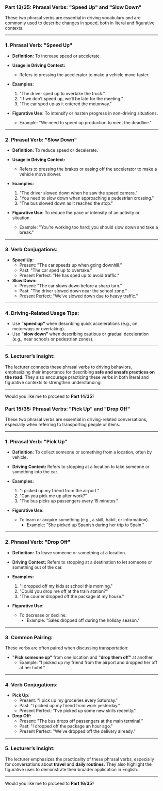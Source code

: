 ### Part 13/35: **Phrasal Verbs: "Speed Up" and "Slow Down"**

These two phrasal verbs are essential in driving vocabulary and are commonly used to describe changes in speed, both in literal and figurative contexts.

---

### 1. **Phrasal Verb: "Speed Up"**

- **Definition:** To increase speed or accelerate.
    
- **Usage in Driving Context:**
    
    - Refers to pressing the accelerator to make a vehicle move faster.
- **Examples:**
    
    1. "The driver sped up to overtake the truck."
    2. "If we don’t speed up, we’ll be late for the meeting."
    3. "The car sped up as it entered the motorway."
- **Figurative Use:** To intensify or hasten progress in non-driving situations.
    
    - Example: "We need to speed up production to meet the deadline."

---

### 2. **Phrasal Verb: "Slow Down"**

- **Definition:** To reduce speed or decelerate.
    
- **Usage in Driving Context:**
    
    - Refers to pressing the brakes or easing off the accelerator to make a vehicle move slower.
- **Examples:**
    
    1. "The driver slowed down when he saw the speed camera."
    2. "You need to slow down when approaching a pedestrian crossing."
    3. "The bus slowed down as it reached the stop."
- **Figurative Use:** To reduce the pace or intensity of an activity or situation.
    
    - Example: "You’re working too hard; you should slow down and take a break."

---

### 3. **Verb Conjugations:**

- **Speed Up:**
    - Present: "The car speeds up when going downhill."
    - Past: "The car sped up to overtake."
    - Present Perfect: "He has sped up to avoid traffic."
- **Slow Down:**
    - Present: "The car slows down before a sharp turn."
    - Past: "The driver slowed down near the school zone."
    - Present Perfect: "We’ve slowed down due to heavy traffic."

---

### 4. **Driving-Related Usage Tips:**

- Use **"speed up"** when describing quick accelerations (e.g., on motorways or overtaking).
- Use **"slow down"** when describing cautious or gradual deceleration (e.g., near schools or pedestrian zones).

---

### 5. **Lecturer’s Insight:**

The lecturer connects these phrasal verbs to driving behaviors, emphasizing their importance for describing **safe and unsafe practices on the road.** They also encourage practicing these verbs in both literal and figurative contexts to strengthen understanding.

---

Would you like me to proceed to **Part 14/35**?

### Part 15/35: **Phrasal Verbs: "Pick Up" and "Drop Off"**

These two phrasal verbs are essential in driving-related conversations, especially when referring to transporting people or items.

---

### 1. **Phrasal Verb: "Pick Up"**

- **Definition:** To collect someone or something from a location, often by vehicle.
    
- **Driving Context:** Refers to stopping at a location to take someone or something into the car.
    
- **Examples:**
    
    1. "I picked up my friend from the airport."
    2. "Can you pick me up after work?"
    3. "The bus picks up passengers every 15 minutes."
- **Figurative Use:**
    
    - To learn or acquire something (e.g., a skill, habit, or information).
        - Example: "She picked up Spanish during her trip to Spain."

---

### 2. **Phrasal Verb: "Drop Off"**

- **Definition:** To leave someone or something at a location.
    
- **Driving Context:** Refers to stopping at a destination to let someone or something out of the car.
    
- **Examples:**
    
    1. "I dropped off my kids at school this morning."
    2. "Could you drop me off at the train station?"
    3. "The courier dropped off the package at my house."
- **Figurative Use:**
    
    - To decrease or decline.
        - Example: "Sales dropped off during the holiday season."

---

### 3. **Common Pairing:**

These verbs are often paired when discussing transportation:

- **"Pick someone up"** from one location and **"drop them off"** at another.
    - Example: "I picked up my friend from the airport and dropped her off at her hotel."

---

### 4. **Verb Conjugations:**

- **Pick Up:**
    - Present: "I pick up my groceries every Saturday."
    - Past: "I picked up my friend from work yesterday."
    - Present Perfect: "I’ve picked up some new skills recently."
- **Drop Off:**
    - Present: "The bus drops off passengers at the main terminal."
    - Past: "I dropped off the package an hour ago."
    - Present Perfect: "We’ve dropped off the delivery already."

---

### 5. **Lecturer’s Insight:**

The lecturer emphasizes the practicality of these phrasal verbs, especially for conversations about **travel** and **daily routines.** They also highlight the figurative uses to demonstrate their broader application in English.

---

Would you like me to proceed to **Part 16/35**?

